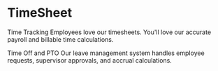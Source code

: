 # TimeSheet

Time Tracking
Employees love our timesheets. You'll love our accurate payroll and billable time calculations. 

Time Off and PTO
Our leave management system handles employee requests, supervisor approvals, and accrual calculations.
